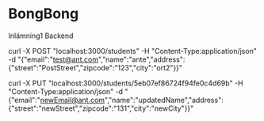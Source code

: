 # BongBong
Inlämning1 Backend


curl -X POST "localhost:3000/students" -H "Content-Type:application/json" -d "{\"email\":\"test@ant.com\",\"name\":\"ante\",\"address\":{\"street\":\"PostStreet\",\"zipcode\":\"123\",\"city\":\"ort2\"}}"

curl -X PUT "localhost:3000/students/5eb07ef86724f94fe0c4d69b" -H "Content-Type:application/json" -d "{\"email\":\"newEmail@ant.com\",\"name\":\"updatedName\",\"address\":{\"street\":\"newStreet\",\"zipcode\":\"131\",\"city\":\"newCity\"}}"